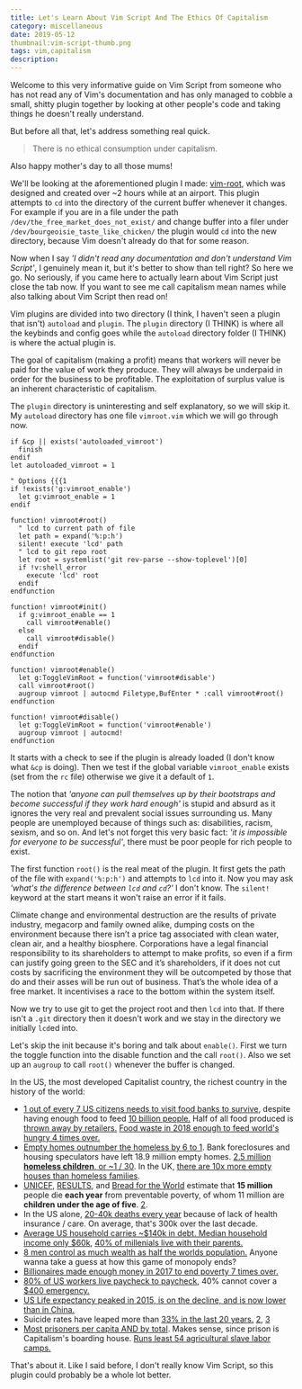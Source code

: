 ```yaml
---
title: Let's Learn About Vim Script And The Ethics Of Capitalism
category: miscellaneous
date: 2019-05-12
thumbnail:vim-script-thumb.png
tags: vim,capitalism
description:
---
```


Welcome to this very informative guide on Vim Script from someone who has not
read any of Vim's documentation and has only managed to cobble a small, shitty
plugin together by looking at other people's code and taking things he doesn't
really understand.

But before all that, let's address something real quick.

> There is no ethical consumption under capitalism.

Also happy mother's day to all those mums!

We'll be looking at the aforementioned plugin I made:
[vim-root](https://github.com/beanpuppy/vimroot), which was designed and
created over ~2 hours while at an airport. This plugin attempts to `cd` into
the directory of the current buffer whenever it changes. For example if you
are in a file under the path `/dev/the_free_market_does_not_exist/` and change
buffer into a filer under `/dev/bourgeoisie_taste_like_chicken/` the plugin
would `cd` into the new directory, because Vim doesn't already do that for
some reason.

Now when I say *'I didn't read any documentation and don't understand Vim
Script'*, I genuinely mean it, but it's better to show than tell right? So
here we go. No seriously, if you came here to actually learn about Vim
Script just close the tab now. If you want to see me call capitalism mean
names while also talking about Vim Script then read on!

Vim plugins are divided into two directory (I think, I haven't seen a plugin
that isn't) `autoload` and `plugin`. The `plugin` directory (I THINK) is where all the
keybinds and config goes while the `autoload` directory folder (I THINK) is where the
actual plugin is.

The goal of capitalism (making a profit) means that workers will never
be paid for the value of work they produce. They will always be underpaid
in order for the business to be profitable. The exploitation of surplus value
is an inherent characteristic of capitalism.

The `plugin` directory is uninteresting and self explanatory, so we will skip
it. My `autoload` directory has one file `vimroot.vim` which we will go
through now.

```
if &cp || exists('autoloaded_vimroot')
  finish
endif
let autoloaded_vimroot = 1

" Options {{{1
if !exists('g:vimroot_enable')
  let g:vimroot_enable = 1
endif

function! vimroot#root()
  " lcd to current path of file
  let path = expand('%:p:h')
  silent! execute 'lcd' path
  " lcd to git repo root
  let root = systemlist('git rev-parse --show-toplevel')[0]
  if !v:shell_error
    execute 'lcd' root
  endif
endfunction

function! vimroot#init()
  if g:vimroot_enable == 1
    call vimroot#enable()
  else
    call vimroot#disable()
  endif
endfunction

function! vimroot#enable()
  let g:ToggleVimRoot = function('vimroot#disable')
  call vimroot#root()
  augroup vimroot | autocmd Filetype,BufEnter * :call vimroot#root()
endfunction

function! vimroot#disable()
  let g:ToggleVimRoot = function('vimroot#enable')
  augroup vimroot | autocmd!
endfunction
```

It starts with a check to see if the plugin is already loaded (I don't know
what `&cp` is doing). Then we test if the global variable `vimroot_enable`
exists (set from the `rc` file) otherwise we give it a default of `1`.

The notion that *'anyone can pull themselves up by their bootstraps and become
successful if they work hard enough'* is stupid and absurd as it ignores the very
real and prevalent social issues surrounding us. Many people are unemployed because
of things such as: disabilities, racism, sexism, and so on. And let's not forget
this very basic fact: *'it is impossible for everyone to be successful'*,
there must be poor people for rich people to exist.

The first function `root()` is the real meat of the plugin. It first gets the
path of the file with `expand('%:p:h')` and attempts to `lcd` into it. Now you
may ask *'what's the difference between `lcd` and `cd`?'* I don't know. The
`silent!` keyword at the start means it won't raise an error if it fails.

Climate change and environmental destruction are the results of private
industry, megacorp and family owned alike, dumping costs on the environment
because there isn’t a price tag associated with clean water, clean air, and a
healthy biosphere. Corporations have a legal financial responsibility to its
shareholders to attempt to make profits, so even if a firm can justify going
green to the SEC and it’s shareholders, if it does not cut costs by
sacrificing the environment they will be outcompeted by those that do and
their asses will be run out of business. That’s the whole idea of a free
market. It incentivises a race to the bottom within the system itself.

Now we try to use git to get the project root and then `lcd` into that. If
there isn't a `.git` directory then it doesn't work and we stay in the
directory we initially `lcd`ed into.

Let's skip the init because it's boring and talk about `enable()`. First we
turn the toggle function into the disable function and the call `root()`. Also
we set up an `augroup` to call `root()` whenever the buffer is changed.

In the US, the most developed Capitalist country, the richest country in the history of the world:

- [1 out of every 7 US citizens needs to visit food banks to
survive](https://www.usatoday.com/story/news/nation/2014/08/17/hunger-study-food/14195585/),
despite having enough food to feed [10 billion
people.](https://www.oxfam.ca/there-enough-food-feed-world) Half of all food
produced is [thrown away by
retailers.](https://www.theguardian.com/environment/2016/jul/13/us-food-waste-ugly-fruit-vegetables-perfect)
[Food waste in 2018 enough to feed world's hungry 4 times
over.](https://reliefweb.int/report/world/food-waste-enough-feed-world-s-hungry-four-times-over)
- [Empty homes outnumber the homeless by 6 to
1](http://www.huffingtonpost.com/richard-skip-bronson/post_733_b_692546.html).
Bank foreclosures and housing speculators have left 18.9 million empty homes.
[2.5 million **homeless children**, or ~1 /
30](https://www.newsweek.com/child-homelessness-us-reaches-historic-high-report-says-285052).
In the UK, [there are 10x more empty houses than homeless
families](http://www.mirror.co.uk/news/ampp3d/housing-crisis-10-empty-homes-5008151).
- [UNICEF](http://www.unicef.org/sowc06/pdfs/sowc06_chap1.pdf),
[RESULTS](https://web.archive.org/web/20080527011602/http://www.results.org/website/article.asp?id=241),
and [Bread for the World](http://www.bread.org/hunger/global/facts.html)
estimate that **15 million** people die **each year** from preventable
poverty, of whom 11 million are **children under the age of five**.
[2](http://www.washingtonsblog.com/2015/08/crimes-against-humanity-01-poverty-murder-over-400-million-people-since-1995-more-than-all-wars-in-recorded-history.html).
- In the US alone, [20-40k deaths every
year](http://obamacarefacts.com/facts-on-deaths-due-to-lack-of-health-insurance-in-us/)
because of lack of health insurance / care. On average, that's 300k over the last decade.
- [Average US household carries ~$140k in debt. Median household income only
\$60k](https://www.usatoday.com/story/money/personalfinance/2017/11/18/a-foolish-take-heres-how-much-debt-the-average-us-household-owes/107651700/),
[40% of millenials live with their
parents.](http://theeconomiccollapseblog.com/archives/goodbye-american-dream-the-average-u-s-household-is-137063-in-debt-and-38-4-of-millennials-live-with-their-parentsi)
- [8 men control as much wealth as half the worlds
population.](https://www.inc.com/melanie-curtin/meet-the-8-men-who-control-half-the-worlds-wealth.html)
Anyone wanna take a guess at how this game of monopoly ends?
- [Billionaires made enough money in 2017 to end poverty 7 times
over.](https://www.newsweek.com/billionaires-money-end-poverty-report-786675)
- [80% of US workers live paycheck to
paycheck](https://www.theguardian.com/commentisfree/2018/jul/29/us-economy-workers-paycheck-robert-reich),
40% cannot cover a [$400
emergency.](http://theeconomiccollapseblog.com/archives/federal-reserve-more-than-4-out-of-10-americans-do-not-even-have-enough-money-to-cover-an-unexpected-400-expenae)
- [US Life expectancy peaked in 2015, is on the decline, and is now lower than
in
China.](https://www.businessinsider.com/china-boasts-that-its-healthy-life-expectancy-beats-the-us-is-correct-2018-5)
- Suicide rates have leaped more than [33% in the last 20
years.](https://politsturm.com/american-suicide-rate-up-33/)
[2](https://www.cnn.com/2018/06/07/health/suicide-report-cdc/index.html),
[3](https://www.washingtonpost.com/news/to-your-health/wp/2018/06/07/u-s-suicide-rates-rise-sharply-across-the-country-new-report-shows/?utm_term=.18c1060e6b2f)
- [Most prisoners per capita AND by
total](https://www.statista.com/statistics/262962/countries-with-the-most-prisoners-per-100-000-inhabitants/).
Makes sense, since prison is Capitalism's boarding house. [Runs least 54
agricultural slave labor
camps.](https://en.wikipedia.org/wiki/Prison_farm#In_the_United_States_.28partial_list.29)

That's about it. Like I said before, I don't really know Vim Script, so this
plugin could probably be a whole lot better.
